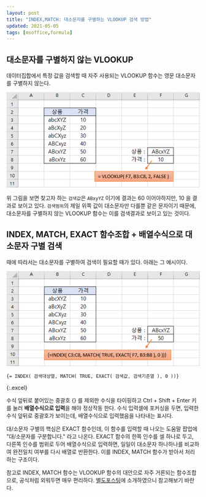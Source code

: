```yaml
---
layout: post
title: "INDEX,MATCH: 대소문자를 구별하는 VLOOKUP 검색 방법"
updated: 2021-05-05
tags: [msoffice,formula]
---
```


## 대소문자를 구별하지 않는 VLOOKUP

데이터집합에서 특정 값을 검색할 때 자주 사용되는 VLOOKUP 함수는 영문 대소문자를 구별하지 않는다.

![그림00](/img/msoffice/formula/formula-0001.png)

위 그림을 보면 찾고자 하는 `검색값`은 `ABxyYZ` 이기에 결과는 60 이어야하지만, 10 을 결과로 보이고 있다. `검색범위`의 제일 위쪽 값이 대소문자만 다를뿐 같은 문자이기 때문에, 대소문자를 구별하지 않는 VLOOKUP 함수는 이를 검색결과로 보이고 있는 것이다.

## INDEX, MATCH, EXACT 함수조합 + 배열수식으로 대소문자 구별 검색

때에 따라서는 대소문자를 구별하여 검색이 필요할 때가 있다. 아래는 그 예시이다.

![그림01](/img/msoffice/formula/formula-0002.png)

```excel
{= INDEX( 검색대상열, MATCH( TRUE, EXACT( 검색값, 검색기준열 ), 0 ))}
```
{:.excel}

수식 앞뒤로 붙어있는 중괄호 {} 를 제외한 수식을 타이핑하고 Ctrl + Shift + Enter 키를 눌러 **배열수식으로 입력**을 해야 정상작동 한다. 수식 입력셀에 포커싱을 두면, 입력한 수식 앞뒤로 중괄호가 보이는데, 배열수식으로 입력했음을 나타내는 표시다.

대/소문자 구별의 핵심은 EXACT 함수인데, 이 함수를 입력할 때 나오는 도움말 팝업에 "대/소문자를 구분합니다." 라고 나온다. EXACT 함수의 한쪽 인수를 셀 하나로 두고, 다른쪽 인수를 범위로 두어 배열수식으로 입력하면, 일일이 대소문자 하나하나를 비교하여 완전일치 여부를 다시 배열로 반환한다. 이를 INDEX, MATCH 함수가 받아서 처리하는 구조이다.

참고로 INDEX, MATCH 함수는 VLOOKUP 함수의 대안으로 자주 거론되는 함수조합으로, 공식처럼 외워두면 매우 편리하다. [별도포스팅](https://tezblog.github.io/post/excel-index-match-for-vlookup-alternative)에 소개하였으니 참고해보기 바란다.